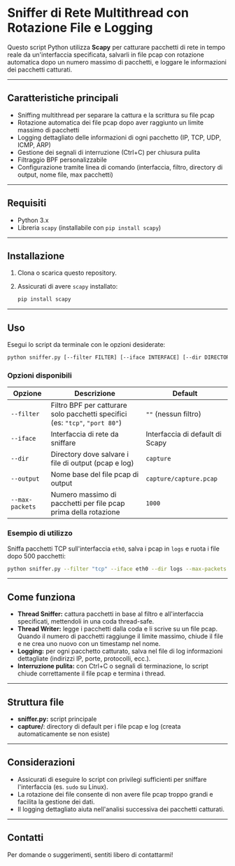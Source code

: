 # Sniffer di Rete Multithread con Rotazione File e Logging

Questo script Python utilizza **Scapy** per catturare pacchetti di rete in tempo reale da un'interfaccia specificata, salvarli in file pcap con rotazione automatica dopo un numero massimo di pacchetti, e loggare le informazioni dei pacchetti catturati.

---

## Caratteristiche principali

* Sniffing multithread per separare la cattura e la scrittura su file pcap
* Rotazione automatica dei file pcap dopo aver raggiunto un limite massimo di pacchetti
* Logging dettagliato delle informazioni di ogni pacchetto (IP, TCP, UDP, ICMP, ARP)
* Gestione dei segnali di interruzione (Ctrl+C) per chiusura pulita
* Filtraggio BPF personalizzabile
* Configurazione tramite linea di comando (interfaccia, filtro, directory di output, nome file, max pacchetti)

---

## Requisiti

* Python 3.x
* Libreria `scapy` (installabile con `pip install scapy`)

---

## Installazione

1. Clona o scarica questo repository.
2. Assicurati di avere `scapy` installato:

   ```bash
   pip install scapy
   ```

---

## Uso

Esegui lo script da terminale con le opzioni desiderate:

```bash
python sniffer.py [--filter FILTER] [--iface INTERFACE] [--dir DIRECTORY] [--output OUTPUT_FILE] [--max-packets NUM]
```

### Opzioni disponibili

| Opzione         | Descrizione                                                                  | Default                         |
| --------------- | ---------------------------------------------------------------------------- | ------------------------------- |
| `--filter`      | Filtro BPF per catturare solo pacchetti specifici (es: `"tcp"`, `"port 80"`) | `""` (nessun filtro)            |
| `--iface`       | Interfaccia di rete da sniffare                                              | Interfaccia di default di Scapy |
| `--dir`         | Directory dove salvare i file di output (pcap e log)                         | `capture`                       |
| `--output`      | Nome base del file pcap di output                                            | `capture/capture.pcap`          |
| `--max-packets` | Numero massimo di pacchetti per file pcap prima della rotazione              | `1000`                          |

### Esempio di utilizzo

Sniffa pacchetti TCP sull'interfaccia `eth0`, salva i pcap in `logs` e ruota i file dopo 500 pacchetti:

```bash
python sniffer.py --filter "tcp" --iface eth0 --dir logs --max-packets 500
```

---

## Come funziona

* **Thread Sniffer:** cattura pacchetti in base al filtro e all'interfaccia specificati, mettendoli in una coda thread-safe.
* **Thread Writer:** legge i pacchetti dalla coda e li scrive su un file pcap. Quando il numero di pacchetti raggiunge il limite massimo, chiude il file e ne crea uno nuovo con un timestamp nel nome.
* **Logging:** per ogni pacchetto catturato, salva nel file di log informazioni dettagliate (indirizzi IP, porte, protocolli, ecc.).
* **Interruzione pulita:** con Ctrl+C o segnali di terminazione, lo script chiude correttamente il file pcap e termina i thread.

---

## Struttura file

* **sniffer.py:** script principale
* **capture/**: directory di default per i file pcap e log (creata automaticamente se non esiste)

---

## Considerazioni

* Assicurati di eseguire lo script con privilegi sufficienti per sniffare l'interfaccia (es. `sudo` su Linux).
* La rotazione dei file consente di non avere file pcap troppo grandi e facilita la gestione dei dati.
* Il logging dettagliato aiuta nell'analisi successiva dei pacchetti catturati.

---

## Contatti

Per domande o suggerimenti, sentiti libero di contattarmi!
